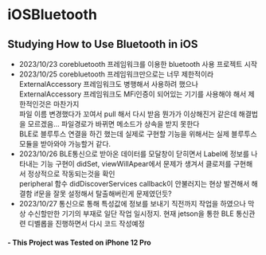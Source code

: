 # iOSBluetooth


## Studying How to Use Bluetooth in iOS
 
- 2023/10/23    corebluetooth 프레임워크를 이용한 bluetooth 사용 프로젝트 시작<br/>
- 2023/10/25    corebluetooth 프레임워크만으로는 너무 제한적이라 ExternalAccessory 프레임워크도 병행해서 사용하려 했으나 ExternalAccessory 프레임워크도 MFi인증이 되어있는 기기를 사용해야 해서 제한적인것은 마찬가지<br/>
                파일 이름 변경했다가 꼬여서 pull 해서 다시 받음 뭔가가 이상해진거 같은데 해결법을 모르겠음... 파일경로가 바뀌면 메소드가 상속을 받지 못한다<br/>
                BLE로 블루투스 연결을 하긴 했는데 실제로 구현할 기능을 위해서는 실제 블루투스 모듈을 받아와야 가능할거 같다.<br/>
- 2023/10/26    BLE통신으로 받아온 데이터를 모달창이 닫히면서 Label에 정보를 나타내는 기능 구현이 didSet, viewWillApear에서 문제가 생겨서 클로저를 구현해서 정상적으로 작동되는것을 확인<br/>
                peripheral 함수 didDiscoverServices callback이 안불러지는 현상 발견해서 해결함 if문을 잘못 설정해서 탈출해버린게 문제였던듯?<br/>
- 2023/10/27    통신으로 통해 특성값에 정보를 보내기 직전까지 작업을 하였으나 막상 수신할만한 기기의 부재로 일단 작업 일시정지. 현재 jetson을 통한 BLE 통신관련 디벨롭을 진행하면서 다시 코드 작성예정<br/>
 
#### - This Project was Tested on iPhone 12 Pro
